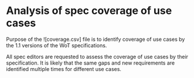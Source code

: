 # Analysis of spec coverage of use cases

Purpose of the ![coverage.csv] file is to identify coverage of use cases by the 1.1 versions of the WoT specifications.

All spec editors are requested to assess the coverage of use cases by their specification.
It is likely that the same gaps and new requirements are identified multiple times for different use cases.

